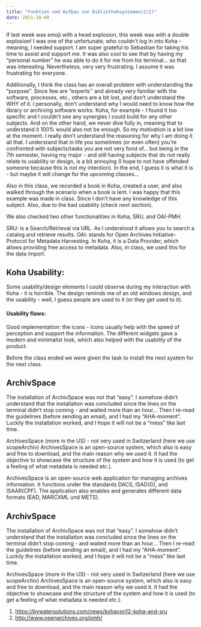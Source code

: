 ```yaml
---
title: "Funktion und Aufbau von Bibliotheksystemen(2/2)"
date: 2021-10-08
---
```

If last week was emoji with a head explosion, this week was with a double explosion! I was one of the unfortunate, who couldn’t log in into Koha - meaning, I needed support. I am super grateful to Sebastian for taking his time to assist and support me. It was also cool to see that by having my “personal number” he was able to do it for me from his terminal… so that was interesting. Nevertheless, very very frustrating. I assume it was frustrating for everyone. 

Additionally, I think the class has an overall problem with understanding the “purpose”. Since few are “experts'' and already very familiar with the software, processes, etc., others are a bit lost, and don’t understand the WHY of it. I personally, don’t understand why I would need to know how the library or archiving software works. Koha, for example - I found it too specific and I couldn’t see any synergies I could build for any other subjects. And on the other hand, we never dive fully in, meaning that to understand it 100% would also not be enough. So my motivation is a bit low at the moment. I really don’t understand the reasoning for why I am doing it all that. I understand that in life you sometimes (or even often) you’re confronted with subjects/tasks you are not very fond of… but being in the 7th semester, having my major - and still having subjects that do not really relate to usability or design, is a bit annoying (I hope to not have offended someone because this is not my intention). In the end, I guess it is what it is - but maybe it will change for the upcoming classes…

Also in this class, we recorded a book in Koha, created a user, and also walked through the scenario when a book is lent. I was happy that this example was made in class. Since I don’t have any knowledge of this subject. Also, due to the bad usability (check next section). 

We also checked two other functionalities in Koha, SRU, and OAI-PMH. 

SRU: is a Search/Retrieval via URL. As I understood it allows you to search a catalog and retrieve results. 
OAI: stands for Open Archives Initiative-Protocol for Metadata Harvesting. In Koha, it is a Data Provider, which allows providing free access to metadata. Also, in class, we used this for the data import. 

## Koha Usability:

Some usability/design elements I could observe during my interaction with Koha - it is horrible. The design reminds me of an old windows design, and the usability - well, I guess people are used to it (or they get used to it). 

#### Usability flaws:

Good implementation: the icons - Icons usually help with the speed of perception and support the information. The different widgets gave a modern and minimalist look, which also helped with the usability of the product. 

Before the class ended we were given the task to install the next system for the next class. 

## ArchivSpace 
The installation of ArchivSpace was not that “easy”. I somehow didn’t understand that the installation was concluded since the lines on the terminal didn’t stop coming - and waited more than an hour… Then I re-read the guidelines (before sending an email), and I had my “AHA-moment”. Luckily the installation worked, and I hope it will not be a “mess” like last time.   

ArchivesSpace (more in the US) - not very used in Switzerland (here we use scopeArchiv) 
ArchivesSpace is an open-source system, which also is easy and free to download, and the main reason why we used it.  It had the objective to showcase the structure of the system and how it is used (to get a feeling of what metadata is needed etc.).

ArchivesSpace is an open-source web application for managing archives information. It functions under the standards DACS, ISAD(G), and  ISAAR(CPF). The application also enables and generates different data formats (EAD, MARCXML und METS). 

## ArchivSpace 
The installation of ArchivSpace was not that “easy”. I somehow didn’t understand that the installation was concluded since the lines on the terminal didn’t stop coming - and waited more than an hour… Then I re-read the guidelines (before sending an email), and I had my “AHA-moment”. Luckily the installation worked, and I hope it will not be a “mess” like last time.   

ArchivesSpace (more in the US) - not very used in Switzerland (here we use scopeArchiv) 
ArchivesSpace is an open-source system, which also is easy and free to download, and the main reason why we used it.  It had the objective to showcase and the structure of the system and how it is used (to get a feeling of what metadata is needed etc.).

1. https://bywatersolutions.com/news/kohacon12-koha-and-sru 
2. http://www.openarchives.org/pmh/ 
